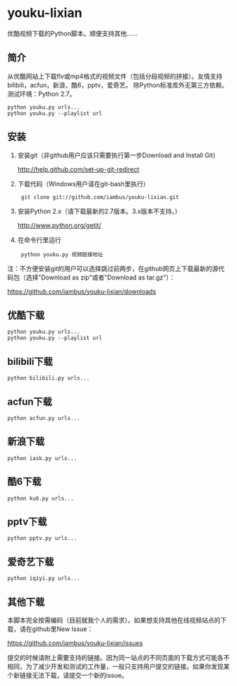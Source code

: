 youku-lixian
=============
优酷视频下载的Python脚本。顺便支持其他……

简介
----
从优酷网站上下载flv或mp4格式的视频文件（包括分段视频的拼接）。友情支持bilibili，acfun，新浪，酷6，pptv，爱奇艺。
除Python标准库外无第三方依赖。测试环境：Python 2.7。

	python youku.py urls...
	python youku.py --playlist url

安装
----

1. 安装git（非github用户应该只需要执行第一步Download and Install Git）

      http://help.github.com/set-up-git-redirect

2. 下载代码（Windows用户请在git-bash里执行）

        git clone git://github.com/iambus/youku-lixian.git

3. 安装Python 2.x（请下载最新的2.7版本。3.x版本不支持。）

      http://www.python.org/getit/

4. 在命令行里运行

        python youku.py 视频链接地址

注：不方便安装git的用户可以选择跳过前两步，在github网页上下载最新的源代码包（选择"Download as zip"或者"Download as tar.gz"）：

https://github.com/iambus/youku-lixian/downloads

优酷下载
--------

	python youku.py urls...
	python youku.py --playlist url

bilibili下载
------------

	python bilibili.py urls...

acfun下载
---------

	python acfun.py urls...

新浪下载
--------

	python iask.py urls...

酷6下载
-------

	python ku6.py urls...

pptv下载
--------

	python pptv.py urls...

爱奇艺下载
----------

	python iqiyi.py urls...

其他下载
--------

本脚本完全按需编码（目前就我个人的需求）。如果想支持其他在线视频站点的下载，请在github里New Issue：

https://github.com/iambus/youku-lixian/issues

提交的时候请附上需要支持的链接。因为同一站点的不同页面的下载方式可能各不相同，为了减少开发和测试的工作量，一般只支持用户提交的链接。如果你发现某个新链接无法下载，请提交一个新的issue。


